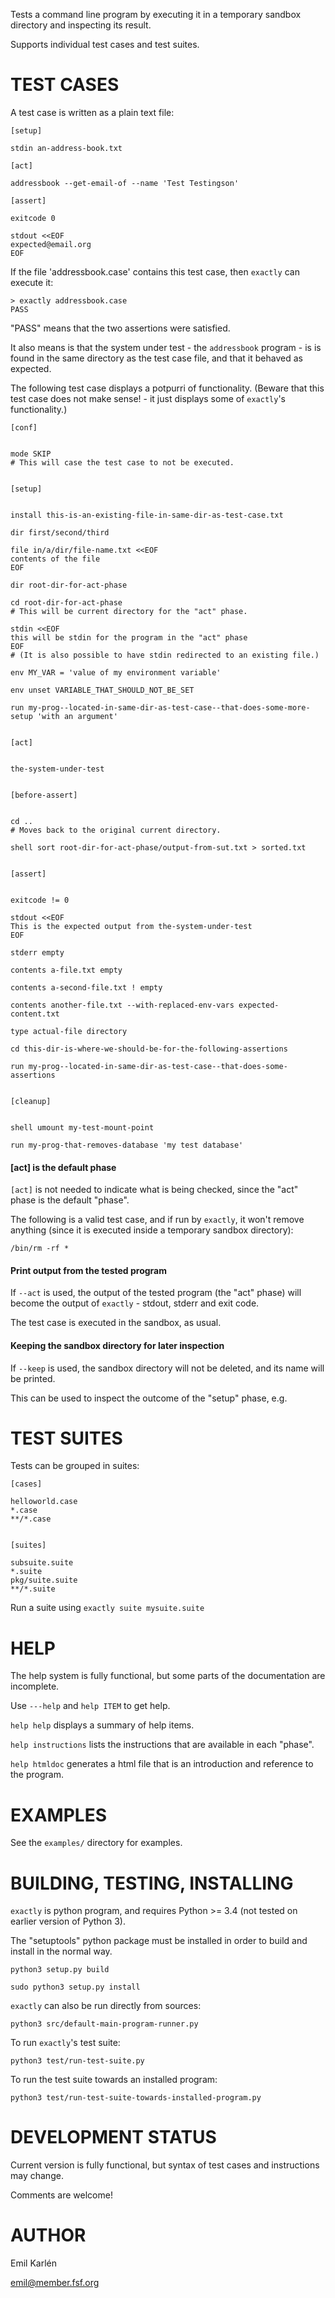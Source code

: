 Tests a command line program by executing it in a temporary sandbox directory and inspecting its result.

Supports individual test cases and test suites.


# TEST CASES


A test case is written as a plain text file:

    [setup]

    stdin an-address-book.txt

    [act]

    addressbook --get-email-of --name 'Test Testingson'

    [assert]

    exitcode 0

    stdout <<EOF
    expected@email.org
    EOF


If the file 'addressbook.case' contains this test case, then `exactly` can execute it:


    > exactly addressbook.case
    PASS


"PASS" means that the two assertions were satisfied.

It also means is that the system under test - the `addressbook` program -
is is found in the same directory as the test case file,
and that it behaved as expected.


The following test case displays a potpurri of functionality. (Beware that this test case does not make sense! -
it just displays some of `exactly`'s functionality.)


    [conf]


    mode SKIP
    # This will case the test case to not be executed.


    [setup]


    install this-is-an-existing-file-in-same-dir-as-test-case.txt

    dir first/second/third

    file in/a/dir/file-name.txt <<EOF
    contents of the file
    EOF

    dir root-dir-for-act-phase

    cd root-dir-for-act-phase
    # This will be current directory for the "act" phase. 

    stdin <<EOF
    this will be stdin for the program in the "act" phase
    EOF
    # (It is also possible to have stdin redirected to an existing file.)

    env MY_VAR = 'value of my environment variable'

    env unset VARIABLE_THAT_SHOULD_NOT_BE_SET

    run my-prog--located-in-same-dir-as-test-case--that-does-some-more-setup 'with an argument'


    [act]


    the-system-under-test


    [before-assert]


    cd ..
    # Moves back to the original current directory.

    shell sort root-dir-for-act-phase/output-from-sut.txt > sorted.txt


    [assert]


    exitcode != 0

    stdout <<EOF
    This is the expected output from the-system-under-test
    EOF

    stderr empty

    contents a-file.txt empty

    contents a-second-file.txt ! empty

    contents another-file.txt --with-replaced-env-vars expected-content.txt

    type actual-file directory

    cd this-dir-is-where-we-should-be-for-the-following-assertions

    run my-prog--located-in-same-dir-as-test-case--that-does-some-assertions


    [cleanup]


    shell umount my-test-mount-point

    run my-prog-that-removes-database 'my test database'


#### [act] is the default phase


`[act]` is not needed to indicate what is being checked, since the "act" phase is the default "phase".
 
The following is a valid test case,
and if run by `exactly`, it won't remove anything (since it is executed inside a temporary sandbox directory):

    /bin/rm -rf *


#### Print output from the tested program


If `--act` is used, the output of the tested program (the "act" phase) will become the output of `exactly` -
stdout, stderr and exit code.

The test case is executed in the sandbox, as usual.


#### Keeping the sandbox directory for later inspection


If `--keep` is used, the sandbox directory will not be deleted, and its name will be printed. 

This can be used to inspect the outcome of the "setup" phase, e.g.


# TEST SUITES


Tests can be grouped in suites:


    [cases]

    helloworld.case
    *.case
    **/*.case
    

    [suites]

    subsuite.suite
    *.suite
    pkg/suite.suite
    **/*.suite


Run a suite using `exactly suite mysuite.suite`


# HELP


The help system is fully functional, but some parts of the documentation are incomplete.

Use `---help` and `help ITEM` to get help.

`help help` displays a summary of help items.

`help instructions` lists the instructions that are available in each "phase".

`help htmldoc` generates a html file that is an introduction and reference to the program.


# EXAMPLES


See the `examples/` directory for examples.


# BUILDING, TESTING, INSTALLING


`exactly` is python program, and requires Python >= 3.4 (not tested on earlier version of Python 3).

The "setuptools" python package must be installed in order to build and install in the normal way.

    python3 setup.py build

    sudo python3 setup.py install


`exactly` can also be run directly from sources:

    python3 src/default-main-program-runner.py


To run `exactly`'s test suite:

    python3 test/run-test-suite.py

To run the test suite towards an installed program:

    python3 test/run-test-suite-towards-installed-program.py


# DEVELOPMENT STATUS


Current version is fully functional, but syntax of test cases and instructions may change.

Comments are welcome!


# AUTHOR


Emil Karlén

emil@member.fsf.org
